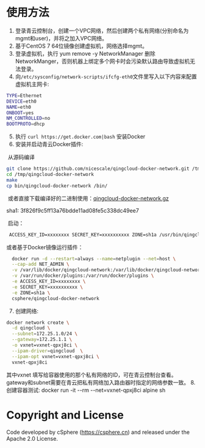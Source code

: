 # 使用方法
1. 登录青云控制台，创建一个VPC网络，然后创建两个私有网络(分别命名为mgmt和user)，并将之加入VPC网络。
2. 基于CentOS 7 64位镜像创建虚拟机，网络选择mgmt。
3. 登录虚拟机，执行 yum remove -y NetworkManager 删除NetworkManger，否则机器上绑定多个网卡时会污染默认路由导致虚拟机无法登录。
4. 向`/etc/sysconfig/network-scripts/ifcfg-eth0`文件里写入以下内容来配置虚拟机主网卡:
  
  ```bash
  TYPE=Ethernet
  DEVICE=eth0
  NAME=eth0
  ONBOOT=yes
  NM_CONTROLLED=no
  BOOTPROTO=dhcp
  ```
5. 执行 `curl https://get.docker.com|bash` 安装Docker
6. 安装并启动青云Docker插件:

  从源码编译
  
  ```bash
  git clone https://github.com/nicescale/qingcloud-docker-network.git /tmp/qingcloud-docker-network
  cd /tmp/qingcloud-docker-network
  make
  cp bin/qingcloud-docker-network /bin/
  ```
  
  或者直接下载编译好的二进制使用：[qingcloud-docker-network.gz](https://github.com/nicescale/qingcloud-docker-network/files/693076/qingcloud-docker-network.gz)
  
  sha1: 3f826f9c5ff13a76bdde11ad08fe5c338dc49ee7
  
  启动：
  
  ```bash
  ACCESS_KEY_ID=xxxxxxxx SECRET_KEY=xxxxxxxxxx ZONE=sh1a /usr/bin/qingcloud-docker-network
  ```

  或者基于Docker镜像运行插件：
  
  ```bash
	docker run -d --restart=always --name=netplugin --net=host \
    --cap-add NET_ADMIN \
    -v /var/lib/docker/qingcloud-network:/var/lib/docker/qingcloud-network \
    -v /var/run/docker/plugins:/var/run/docker/plugins \
    -e ACCESS_KEY_ID=xxxxxxxx \
    -e SECRET_KEY=xxxxxxxxxx \
    -e ZONE=sh1a \
    csphere/qingcloud-docker-network
  
  ```
7. 创建网络:

  ```bash
  docker network create \
    -d qingcloud \
    --subnet=172.25.1.0/24 \
    --gateway=172.25.1.1 \
    -o vxnet=vxnet-qpxj8ci \
    --ipam-driver=qingcloud  \
    --ipam-opt vxnet=vxnet-qpxj8ci \
    vxnet-qpxj8ci

  ```
  
  其中vxnet 填写给容器使用的那个私有网络的ID，可在青云控制台查看。
  gateway和subnet需要在青云把私有网络加入路由器时指定的网络参数一致。
8. 创建容器测试: docker run -it --rm --net=vxnet-qpxj8ci alpine sh

# Copyright and License
Code developed by cSphere (https://csphere.cn) and released under the Apache 2.0 License.

